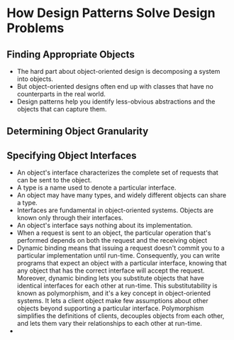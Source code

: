# How Design Patterns Solve Design Problems

## Finding Appropriate Objects

* The hard part about object-oriented design is decomposing a system into objects.
* But object-oriented designs often end up with classes that have no counterparts in the real world.
* Design patterns help you identify less-obvious abstractions and the objects that can capture them.

## Determining Object Granularity

## Specifying Object Interfaces

* An object's interface characterizes the complete set of requests that can be sent to the object.
* A type is a name used to denote a particular interface.
* An object may have many types, and widely different objects can share a type.
* Interfaces are fundamental in object-oriented systems. Objects are known only through their interfaces.
* An object's interface says nothing about its implementation.
* When a request is sent to an object, the particular operation that's performed depends on both the request and the receiving object
* Dynamic binding means that issuing a request doesn't commit you to a particular implementation until run-time. Consequently, you can write programs that expect an object with a particular interface, knowing that any object that has the correct interface will accept the request. Moreover, dynamic binding lets you substitute objects that have identical interfaces for each other at run-time. This substitutability is known as polymorphism, and it's a key concept in object-oriented systems. It lets a client object make few assumptions about other objects beyond supporting a particular interface. Polymorphism simplifies the definitions of clients, decouples objects from each other, and lets them vary their relationships to each other at run-time.
* 